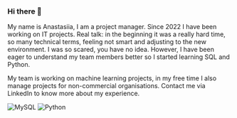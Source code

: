 ### Hi there 👋
  My name is Anastasiia, I am a project manager. Since 2022 I have been working on IT projects. Real talk: in the beginning it was a really hard time, so many technical terms, feeling not smart and adjusting to the new environment. I was so scared, you have no idea. However, I have been eager to understand my team members better so I started learning SQL and Python.

  My team is working on machine learning projects, in my free time I also manage projects for non-commercial organisations.
Contact me via LinkedIn to know more about my experience.

![MySQL](https://img.shields.io/badge/mysql-%2300f.svg?style=for-the-badge&logo=mysql&logoColor=white) ![Python](https://img.shields.io/badge/python-3670A0?style=for-the-badge&logo=python&logoColor=ffdd54)



<!--
<img src="[https://images.unsplash.com/photo-1588588256701-69dcfe4043c6?ixlib=rb-4.0.3&ixid=MnwxMjA3fDB8MHxwaG90by1wYWdlfHx8fGVufDB8fHx8&auto=format&fit=crop&w=1065&q=80]()" width="600" height="400"/>

- 🔭 I’m currently working on ...
- 🌱 I’m currently learning ...
- 👯 I’m looking to collaborate on ..


**aiakobson/aiakobson** is a ✨ _special_ ✨ repository because its `README.md` (this file) appears on your GitHub profile.

Here are some ideas to get you started:

- 🔭 I’m currently working on ...
- 🌱 I’m currently learning ...
- 👯 I’m looking to collaborate on ...
- 🤔 I’m looking for help with ...
- 💬 Ask me about ...
- 📫 How to reach me: ...
- 😄 Pronouns: ...
- ⚡ Fun fact: ...
-->
